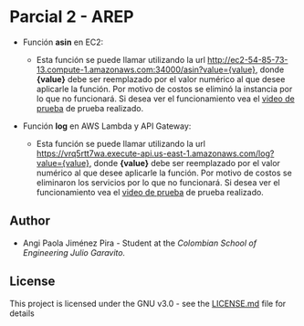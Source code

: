 # Parcial 2  - AREP

* Función **asin** en EC2:
    * Esta función se puede llamar utilizando la url http://ec2-54-85-73-13.compute-1.amazonaws.com:34000/asin?value={value}, donde **{value}** debe ser reemplazado por el valor numérico al que desee aplicarle la función. Por motivo de costos se eliminó la instancia por lo que no funcionará. Si desea ver el funcionamiento vea el    [video de prueba](https://drive.google.com/file/d/1gB2aHtaQ9SjpRHY4Wr9Czv88f2fSQfaf/view?usp=sharing) de prueba realizado. 
    
* Función **log** en AWS Lambda y API Gateway:
    * Esta función se puede llamar utilizando la url https://vrq5rtt7wa.execute-api.us-east-1.amazonaws.com/log?value={value}, donde **{value}** debe ser reemplazado por el valor numérico al que desee aplicarle la función. Por motivo de costos se eliminaron los servicios por lo que no funcionará. Si desea ver el funcionamiento vea el    [video de prueba](https://drive.google.com/file/d/16xJcNtkwKhUPaebsJTkd9jMZWnYh3jn5/view?usp=sharing) de prueba realizado. 

## Author
* Angi Paola Jiménez Pira - Student at the *Colombian School of Engineering Julio Garavito.*

## License
This project is licensed under the GNU v3.0 - see the [LICENSE.md](LICENSE.md) file for details

